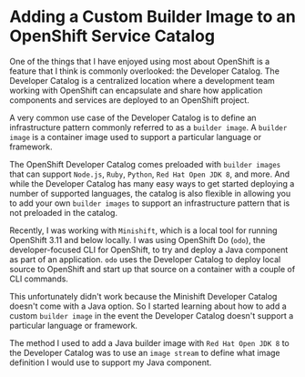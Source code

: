 # Adding a Custom Builder Image to an OpenShift Service Catalog

One of the things that I have enjoyed using most about OpenShift is a feature
that I think is commonly overlooked: the Developer Catalog. The Developer Catalog
is a centralized location where a development team working with OpenShift can
encapsulate and share how application components and services are deployed to an
OpenShift project.

A very common use case of the Developer Catalog is to define an infrastructure
pattern commonly referred to as a `builder image`. A `builder image` is a container
image used to support a particular language or framework.

The OpenShift Developer Catalog comes preloaded with `builder images` that can
support `Node.js`, `Ruby`, `Python`, `Red Hat Open JDK 8`, and more. And while the
Developer Catalog has many easy ways to get started deploying a number of supported
languages, the catalog is also flexible in allowing you to add your own `builder images`
to support an infrastructure pattern that is not preloaded in the catalog.

Recently, I was working with `Minishift`, which is a local tool for running OpenShift
3.11 and below locally. I was using OpenShift Do (`odo`), the developer-focused CLI
for OpenShift, to try and deploy a Java component as part of an application. `odo`
uses the Developer Catalog to deploy local source to OpenShift and start up that source
on a container with a couple of CLI commands.

This unfortunately didn't work because the Minishift Developer Catalog doesn't come
with a Java option. So I started learning about how to add a custom `builder image`
in the event the Developer Catalog doesn't support a particular language or framework.

The method I used to add a Java builder image with `Red Hat Open JDK 8` to the
Developer Catalog was to use an `image stream` to define what image definition I
would use to support my Java component. 
